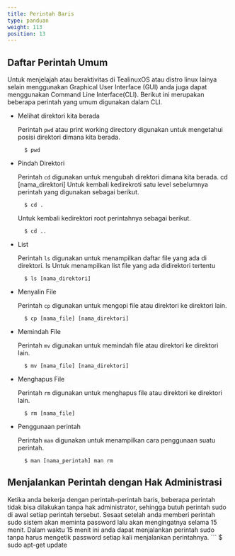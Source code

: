 ```yaml
---
title: Perintah Baris
type: panduan
weight: 113
position: 13
---
```


## Daftar Perintah Umum ##
Untuk menjelajah atau beraktivitas di TealinuxOS atau distro linux lainya selain menggunakan Graphical User Interface (GUI) anda juga dapat menggunakan Command Line Interface(CLI). Berikut ini merupakan beberapa perintah yang umum digunakan dalam CLI.

- Melihat direktori kita berada

  Perintah `pwd` atau print working directory digunakan untuk mengetahui posisi direktori dimana kita berada.
  ```
    $ pwd
  ```

- Pindah Direktori

  Perintah `cd` digunakan untuk mengubah direktori dimana kita berada. cd [nama_direktori] Untuk kembali kedirekroti satu level sebelumnya perintah yang digunakan sebagai berikut.
  ```
    $ cd .
  ```
  Untuk kembali kedirektori root perintahnya sebagai berikut.
  ```
    $ cd ..
  ```

- List

  Perintah `ls` digunakan untuk menampilkan daftar file yang ada di direktori. ls Untuk menampilkan list file yang ada didirektori tertentu
  ```
    $ ls [nama_direktori]
  ```

- Menyalin File

  Perintah `cp` digunakan untuk mengopi file atau direktori ke direktori lain.
  ```
    $ cp [nama_file] [nama_direktori]
  ```

- Memindah File

  Perintah `mv` digunakan untuk memindah file atau direktori ke direktori lain.
  ```
    $ mv [nama_file] [nama_direktori]
  ```

- Menghapus File

  Perintah `rm` digunakan untuk menghapus file atau direktori ke direktori lain.
  ```
    $ rm [nama_file]
  ```

- Penggunaan perintah

  Perintah `man` digunakan untuk menampilkan cara penggunaan suatu perintah.
  ```
    $ man [nama_perintah] man rm
  ```


## Menjalankan Perintah dengan Hak Administrasi
Ketika anda bekerja dengan perintah-perintah baris, beberapa perintah tidak bisa dilakukan tanpa hak administrator, sehingga butuh perintah sudo di awal setiap perintah tersebut. Sesaat setelah anda memberi perintah sudo sistem akan meminta password lalu akan mengingatnya selama 15 menit. Dalam waktu 15 menit ini anda dapat menjalankan perintah sudo tanpa harus mengetik password setiap kali menjalankan perintahnya. ```
  $ sudo apt-get update
```
